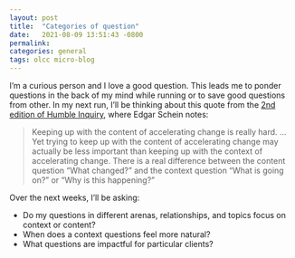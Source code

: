 ```yaml
---
layout: post
title:  "Categories of question" 
date:   2021-08-09 13:51:43 -0800
permalink: 
categories: general
tags: olcc micro-blog
---
```

I’m a curious person and I love a good question. This leads me to ponder questions in the back of my mind while running or to save good questions from other. In my next run, I’ll be thinking about this quote from the [2nd edition of Humble Inquiry](https://www.oreilly.com/library/view/humble-inquiry-second/9781523092642/), where Edgar Schein notes:

> Keeping up with the content of accelerating change is really hard. ... Yet trying to keep up with the content of accelerating change may actually be less important than keeping up with the context of accelerating change. There is a real difference between the content question “What changed?” and the context question “What is going on?” or “Why is this happening?”

Over the next weeks, I’ll be asking:

- Do my questions in different arenas, relationships, and topics focus on context or content?
- When does a context questions feel more natural?
- What questions are impactful for particular clients?